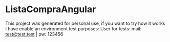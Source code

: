 # ListaCompraAngular

This project was generated for personal use, if you want to try how it works I have enable an environment test purposes:
User for tests: mail: test@test.test | pw: 123456
